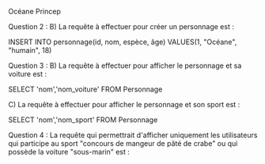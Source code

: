 
Océane Princep

Question 2 :
B) La requête à effectuer pour créer un personnage est :

INSERT INTO personnage(id, nom, espèce, âge) 
VALUES(1, "Océane", "humain", 18)

Question 3 :
B) La requête à effectuer pour afficher le personnage et sa voiture est :

SELECT 'nom','nom_voiture' FROM Personnage

C) La requête à effectuer pour afficher le personnage et son sport est :

SELECT 'nom','nom_sport' FROM Personnage

Question 4 :
La requête qui permettrait d'afficher uniquement les utilisateurs qui participe au sport "concours de mangeur de pâté de crabe" ou qui possède la voiture "sous-marin" est :
